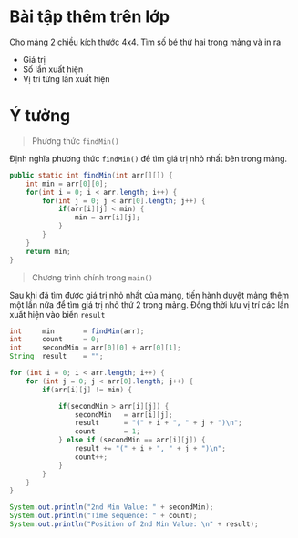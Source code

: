 # Bài tập thêm trên lớp
Cho mảng 2 chiều kích thước 4x4. Tìm số bé thứ hai trong mảng và in ra
- Giá trị 
- Số lần xuất hiện 
- Vị trí từng lần xuất hiện

# Ý tưởng

> Phương thức `findMin()`

Định nghĩa phương thức `findMin()` để tìm giá trị nhỏ nhất bên trong mảng.

```java
public static int findMin(int arr[][]) {
    int min = arr[0][0];
    for(int i = 0; i < arr.length; i++) {
        for(int j = 0; j < arr[0].length; j++) {
            if(arr[i][j] < min) {
                min = arr[i][j];
            }
        }
    }
    return min;
}
```

> Chương trình chính trong `main()`

Sau khi đã tìm được giá trị nhỏ nhất của mảng, tiến hành duyệt mảng thêm một lần nữa để tìm giá trị nhỏ thứ 2 trong mảng. Đồng thời lưu vị trí các lần xuất hiện vào biến `result`

```java
int 	min 	  = findMin(arr); 
int 	count     = 0;
int	 	secondMin = arr[0][0] + arr[0][1];
String  result 	  = "";

for (int i = 0; i < arr.length; i++) {
    for (int j = 0; j < arr[0].length; j++) {
        if(arr[i][j] != min) {

            if(secondMin > arr[i][j]) {
                secondMin 	= arr[i][j];
                result 	  	= "(" + i + ", " + j + ")\n";
                count 		= 1;
            } else if (secondMin == arr[i][j]) {
                result += "(" + i + ", " + j + ")\n";
                count++;
            }
        }
    }
}

System.out.println("2nd Min Value: " + secondMin);
System.out.println("Time sequence: " + count);
System.out.println("Position of 2nd Min Value: \n" + result);
```

